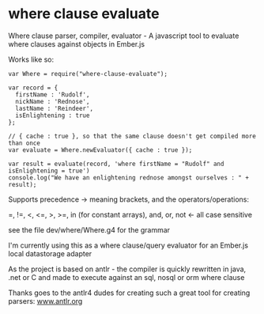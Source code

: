 # where clause evaluate

Where clause parser, compiler, evaluator - A javascript tool to evaluate where clauses against objects in Ember.js 

Works like so:
```
var Where = require("where-clause-evaluate");

var record = { 
  firstName : 'Rudolf', 
  nickName : 'Rednose', 
  lastName : 'Reindeer', 
  isEnlightening : true
};

// { cache : true }, so that the same clause doesn't get compiled more than once
var evaluate = Where.newEvaluator({ cache : true }); 

var result = evaluate(record, 'where firstName = "Rudolf" and isEnlightening = true')
console.log("We have an enlightening rednose amongst ourselves : " + result);
```
Supports precedence -> meaning brackets, and the operators/operations:

=, !=, <, <=, >, >=, in (for constant arrays), and, or, not <- all case sensitive

see the file dev/where/Where.g4 for the grammar

I'm currently using this as a where clause/query evaluator for an Ember.js local datastorage adapter

As the project is based on antlr - the compiler is quickly rewritten in java, .net or C and made to execute against an sql, 
nosql or orm where clause 

Thanks goes to the antlr4 dudes for creating such a great tool for creating parsers: www.antlr.org


